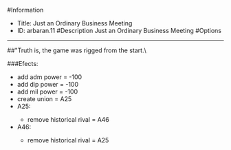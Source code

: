 #Information
 - Title: Just an Ordinary Business Meeting
 - ID: arbaran.11
#Description
Just an Ordinary Business Meeting
#Options

___
##\"Truth is, the game was rigged from the start.\

###Efects:<ul><li>add adm power = -100</li><li>add dip power = -100</li><li>add mil power = -100</li><li>create union = A25</li><li>A25:</li><ul><li>remove historical rival = A46</li></ul><li>A46:</li><ul><li>remove historical rival = A25</li></ul></ul>

